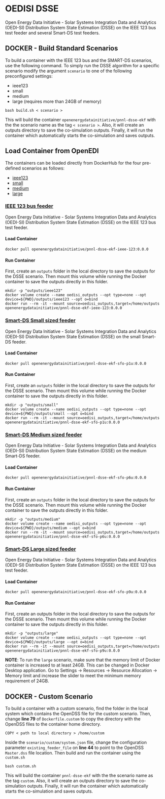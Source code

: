 # OEDISI DSSE
Open Energy Data Initiative - Solar Systems Integration Data and Analytics (OEDI-SI) Distribution System State Estimation (DSSE) on the IEEE 123 bus test feeder and several Smart-DS test feeders.

## DOCKER - Build Standard Scenarios
To build a container with the IEEE 123 bus and the SMART-DS scenarios, use the following command. To simply run the DSSE algorithm for a specific scenario modify the argument `scenario` to one of the following preconfigured settings: 
- ieee123 
- small 
- medium 
- large (requires more than 24GB of memory)
```shell
bash build.sh < scenario >
```
This will build the container `openenergydatainitiative/pnnl-dsse-ekf` with the the scenario name as the tag `< scenario >`. Also, it will create an outputs directory to save the co-simulation outputs. Finally, it will run the container which automatically starts the co-simulation and saves outputs.

## Load Container from OpenEDI
The containers can be loaded directly from DockerHub for the four pre-defined scenarios as follows:
- [ieee123](https://hub.docker.com/r/openenergydatainitiative/pnnl-dsse-ekf-ieee-123)
- [small](https://hub.docker.com/r/openenergydatainitiative/pnnl-dsse-ekf-sfo-p1u)
- [medium](https://hub.docker.com/r/openenergydatainitiative/pnnl-dsse-ekf-sfo-p6u)
- [large](https://hub.docker.com/r/openenergydatainitiative/pnnl-dsse-ekf-sfo-p9u)

### [IEEE 123 bus feeder](https://hub.docker.com/r/openenergydatainitiative/pnnl-dsse-ekf-ieee-123)
Open Energy Data Initiative - Solar Systems Integration Data and Analytics (OEDI-SI) Distribution System State Estimation (DSSE) on the IEEE 123 bus test feeder.

#### Load Container
```shell
docker pull openenergydatainitiative/pnnl-dsse-ekf-ieee-123:0.0.0
```
#### Run Container
First, create an `outputs` folder in the local directory to save the outputs for the DSSE scenario. Then mount this volume while running the Docker container to save the outputs directly in this folder.
```shell
mkdir -p "outputs/ieee123"
docker volume create --name oedisi_outputs --opt type=none --opt device=${PWD}/outputs/ieee123 --opt o=bind
docker run --rm -it --mount source=oedisi_outputs,target=/home/outputs openenergydatainitiative/pnnl-dsse-ekf-ieee-123:0.0.0
```

### [Smart-DS Small sized feeder](https://hub.docker.com/r/openenergydatainitiative/pnnl-dsse-ekf-sfo-p1u)
Open Energy Data Initiative - Solar Systems Integration Data and Analytics (OEDI-SI) Distribution System State Estimation (DSSE) on the small Smart-DS feeder.

#### Load Container
```shell
docker pull openenergydatainitiative/pnnl-dsse-ekf-sfo-p1u:0.0.0
```
#### Run Container
First, create an `outputs` folder in the local directory to save the outputs for the DSSE scenario. Then mount this volume while running the Docker container to save the outputs directly in this folder.
```shell
mkdir -p "outputs/small"
docker volume create --name oedisi_outputs --opt type=none --opt device=${PWD}/outputs/small --opt o=bind
docker run --rm -it --mount source=oedisi_outputs,target=/home/outputs openenergydatainitiative/pnnl-dsse-ekf-sfo-p1u:0.0.0
```

### [Smart-DS Medium sized feeder](https://hub.docker.com/r/openenergydatainitiative/pnnl-dsse-ekf-sfo-p6u)
Open Energy Data Initiative - Solar Systems Integration Data and Analytics (OEDI-SI) Distribution System State Estimation (DSSE) on the medium Smart-DS feeder.

#### Load Container
```shell
docker pull openenergydatainitiative/pnnl-dsse-ekf-sfo-p6u:0.0.0
```
#### Run Container
First, create an `outputs` folder in the local directory to save the outputs for the DSSE scenario. Then mount this volume while running the Docker container to save the outputs directly in this folder.
```shell
mkdir -p "outputs/medium"
docker volume create --name oedisi_outputs --opt type=none --opt device=${PWD}/outputs/medium --opt o=bind
docker run --rm -it --mount source=oedisi_outputs,target=/home/outputs openenergydatainitiative/pnnl-dsse-ekf-sfo-p6u:0.0.0
```

### [Smart-DS Large sized feeder](https://hub.docker.com/r/openenergydatainitiative/pnnl-dsse-ekf-sfo-p9u)
Open Energy Data Initiative - Solar Systems Integration Data and Analytics (OEDI-SI) Distribution System State Estimation (DSSE) on the IEEE 123 bus test feeder.

#### Load Container
```shell
docker pull openenergydatainitiative/pnnl-dsse-ekf-sfo-p9u:0.0.0
```
#### Run Container
First, create an outputs folder in the local directory to save the outputs for the DSSE scenario. Then mount this volume while running the Docker container to save the outputs directly in this folder.
```shell
mkdir -p "outputs/large"
docker volume create --name oedisi_outputs --opt type=none --opt device=${PWD}/outputs/large --opt o=bind
docker run --rm -it --mount source=oedisi_outputs,target=/home/outputs openenergydatainitiative/pnnl-dsse-ekf-sfo-p9u:0.0.0
```
**NOTE**: To run the `large` scenario, make sure that the memory limit of Docker container is increased to at least 24GB. This can be changed in Docker Desktop application. Go to Settings -> Resources -> Resource Allocation -> Memory limit and increase the slider to meet the minimum memory requirement of 24GB.

## DOCKER - Custom Scenario
To build a container with a custom scenario, find the folder in the local system which contains the OpenDSS file for the custom scenario. Then, change **line 79** of `Dockerfile.custom` to copy the directory with the OpenDSS files to the container home directory.
```shell
COPY < path to local directory > /home/custom
```
Inside the `scenario/custom/system.json` file, change the configuration parameter `existing_feeder_file` on **line 44** to point to the OpenDSS `Master.dss` file location. Then build and run the container using the `custom.sh`
```shell
bash custom.sh
```
This will build the container `pnnl-dsse-ekf` with the the scenario name as the tag `custom`. Also, it will create an outputs directory to save the co-simulation outputs. Finally, it will run the container which automatically starts the co-simulation and saves outputs.